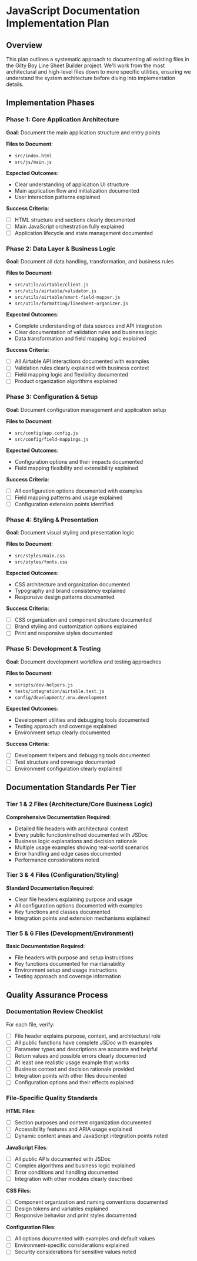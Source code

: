 # JavaScript Documentation Implementation Plan

## Overview

This plan outlines a systematic approach to documenting all existing files in the Gilty Boy Line Sheet Builder project. We'll work from the most architectural and high-level files down to more specific utilities, ensuring we understand the system architecture before diving into implementation details.


## Implementation Phases

### Phase 1: Core Application Architecture
**Goal**: Document the main application structure and entry points

**Files to Document**:
- `src/index.html`
- `src/js/main.js`

**Expected Outcomes**:
- Clear understanding of application UI structure
- Main application flow and initialization documented
- User interaction patterns explained

**Success Criteria**:
- [ ] HTML structure and sections clearly documented
- [ ] Main JavaScript orchestration fully explained
- [ ] Application lifecycle and state management documented

### Phase 2: Data Layer & Business Logic
**Goal**: Document all data handling, transformation, and business rules

**Files to Document**:
- `src/utils/airtable/client.js`
- `src/utils/airtable/validator.js`
- `src/utils/airtable/smart-field-mapper.js`
- `src/utils/formatting/linesheet-organizer.js`

**Expected Outcomes**:
- Complete understanding of data sources and API integration
- Clear documentation of validation rules and business logic
- Data transformation and field mapping logic explained

**Success Criteria**:
- [ ] All Airtable API interactions documented with examples
- [ ] Validation rules clearly explained with business context
- [ ] Field mapping logic and flexibility documented
- [ ] Product organization algorithms explained

### Phase 3: Configuration & Setup
**Goal**: Document configuration management and application setup

**Files to Document**:
- `src/config/app.config.js`
- `src/config/field-mappings.js`

**Expected Outcomes**:
- Configuration options and their impacts documented
- Field mapping flexibility and extensibility explained

**Success Criteria**:
- [ ] All configuration options documented with examples
- [ ] Field mapping patterns and usage explained
- [ ] Configuration extension points identified

### Phase 4: Styling & Presentation
**Goal**: Document visual styling and presentation logic

**Files to Document**:
- `src/styles/main.css`
- `src/styles/fonts.css`

**Expected Outcomes**:
- CSS architecture and organization documented
- Typography and brand consistency explained
- Responsive design patterns documented

**Success Criteria**:
- [ ] CSS organization and component structure documented
- [ ] Brand styling and customization options explained
- [ ] Print and responsive styles documented

### Phase 5: Development & Testing
**Goal**: Document development workflow and testing approaches

**Files to Document**:
- `scripts/dev-helpers.js`
- `tests/integration/airtable.test.js`
- `config/development/.env.development`

**Expected Outcomes**:
- Development utilities and debugging tools documented
- Testing approach and coverage explained
- Environment setup clearly documented

**Success Criteria**:
- [ ] Development helpers and debugging tools documented
- [ ] Test structure and coverage documented
- [ ] Environment configuration clearly explained

## Documentation Standards Per Tier

### Tier 1 & 2 Files (Architecture/Core Business Logic)
**Comprehensive Documentation Required**:
- Detailed file headers with architectural context
- Every public function/method documented with JSDoc
- Business logic explanations and decision rationale
- Multiple usage examples showing real-world scenarios
- Error handling and edge cases documented
- Performance considerations noted

### Tier 3 & 4 Files (Configuration/Styling)
**Standard Documentation Required**:
- Clear file headers explaining purpose and usage
- All configuration options documented with examples
- Key functions and classes documented
- Integration points and extension mechanisms explained

### Tier 5 & 6 Files (Development/Environment)
**Basic Documentation Required**:
- File headers with purpose and setup instructions
- Key functions documented for maintainability
- Environment setup and usage instructions
- Testing approach and coverage information

## Quality Assurance Process

### Documentation Review Checklist
For each file, verify:
- [ ] File header explains purpose, context, and architectural role
- [ ] All public functions have complete JSDoc with examples
- [ ] Parameter types and descriptions are accurate and helpful
- [ ] Return values and possible errors clearly documented
- [ ] At least one realistic usage example that works
- [ ] Business context and decision rationale provided
- [ ] Integration points with other files documented
- [ ] Configuration options and their effects explained

### File-Specific Quality Standards

**HTML Files**:
- [ ] Section purposes and content organization documented
- [ ] Accessibility features and ARIA usage explained
- [ ] Dynamic content areas and JavaScript integration points noted

**JavaScript Files**:
- [ ] All public APIs documented with JSDoc
- [ ] Complex algorithms and business logic explained
- [ ] Error conditions and handling documented
- [ ] Integration with other modules clearly described

**CSS Files**:
- [ ] Component organization and naming conventions documented
- [ ] Design tokens and variables explained
- [ ] Responsive behavior and print styles documented

**Configuration Files**:
- [ ] All options documented with examples and default values
- [ ] Environment-specific considerations explained
- [ ] Security considerations for sensitive values noted
